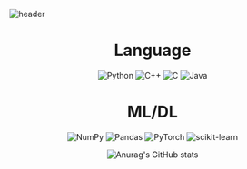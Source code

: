 ![header](https://capsule-render.vercel.app/api?height=300&text=Welcome&&fontSize=80&&animation=fadeIn&&type=waving&color=gradient&section=header&desc=Kkubuck's_github&fontAlignY=40)
  
<div align="center">

# Language
  ![Python](https://img.shields.io/badge/python-3670A0?style=for-the-badge&logo=python&logoColor=ffdd54)
  ![C++](https://img.shields.io/badge/c++-%2300599C.svg?style=for-the-badge&logo=c%2B%2B&logoColor=white)
  ![C](https://img.shields.io/badge/c-%2300599C.svg?style=for-the-badge&logo=c&logoColor=white)
  ![Java](https://img.shields.io/badge/java-%23ED8B00.svg?style=for-the-badge&logo=java&logoColor=white)

  
# ML/DL
  ![NumPy](https://img.shields.io/badge/numpy-%23013243.svg?style=for-the-badge&logo=numpy&logoColor=white)
  ![Pandas](https://img.shields.io/badge/pandas-%23150458.svg?style=for-the-badge&logo=pandas&logoColor=white)
  ![PyTorch](https://img.shields.io/badge/PyTorch-%23EE4C2C.svg?style=for-the-badge&logo=PyTorch&logoColor=white)
  ![scikit-learn](https://img.shields.io/badge/scikit--learn-%23F7931E.svg?style=for-the-badge&logo=scikit-learn&logoColor=white)
  </br>
  
  ![Anurag's GitHub stats](https://github-readme-stats.vercel.app/api?username=Kkubuck&theme=vue&&show_icons=true)
</div>
